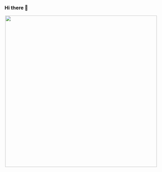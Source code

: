 ### Hi there 👋
<p align="center">
  
<img src="![Untitled design (1)](https://github.com/HarshitaPandey08/HarshitaPandey08/assets/53274845/a50ddbdc-da8e-4365-bd2c-df74d7e3e609)" height="500" width="500" >
  
  </p>

<!--
**HarshitaPandey08/HarshitaPandey08** is a ✨ _special_ ✨ repository because its `README.md` (this file) appears on your GitHub profile.

Here are some ideas to get you started:

- 🔭 I’m currently working on ...
- 🌱 I’m currently learning ...
- 👯 I’m looking to collaborate on ...
- 🤔 I’m looking for help with ...
- 💬 Ask me about ...
- 📫 How to reach me: ...
- 😄 Pronouns: ...
- ⚡ Fun fact: ...
-->
